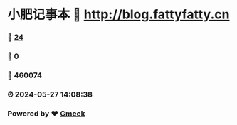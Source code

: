 # 小肥记事本 :link: http://blog.fattyfatty.cn 
### :page_facing_up: [24](http://blog.fattyfatty.cn/tag.html) 
### :speech_balloon: 0 
### :hibiscus: 460074 
### :alarm_clock: 2024-05-27 14:08:38 
### Powered by :heart: [Gmeek](https://github.com/Meekdai/Gmeek)
